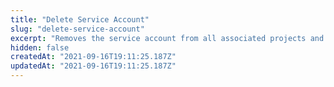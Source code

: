 ```yaml
---
title: "Delete Service Account"
slug: "delete-service-account"
excerpt: "Removes the service account from all associated projects and deletes it from the organization"
hidden: false
createdAt: "2021-09-16T19:11:25.187Z"
updatedAt: "2021-09-16T19:11:25.187Z"
---
```

